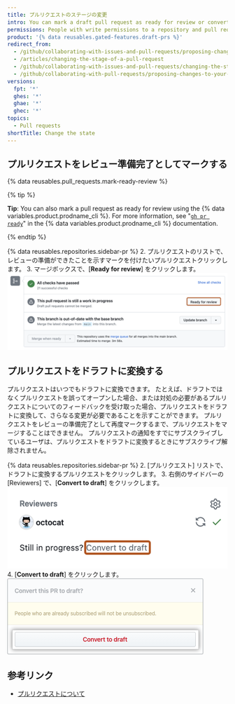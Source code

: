 ```yaml
---
title: プルリクエストのステージの変更
intro: You can mark a draft pull request as ready for review or convert a pull request to a draft.
permissions: People with write permissions to a repository and pull request authors can change the stage of a pull request.
product: '{% data reusables.gated-features.draft-prs %}'
redirect_from:
  - /github/collaborating-with-issues-and-pull-requests/proposing-changes-to-your-work-with-pull-requests/changing-the-stage-of-a-pull-request
  - /articles/changing-the-stage-of-a-pull-request
  - /github/collaborating-with-issues-and-pull-requests/changing-the-stage-of-a-pull-request
  - /github/collaborating-with-pull-requests/proposing-changes-to-your-work-with-pull-requests/changing-the-stage-of-a-pull-request
versions:
  fpt: '*'
  ghes: '*'
  ghae: '*'
  ghec: '*'
topics:
  - Pull requests
shortTitle: Change the state
---
```


## プルリクエストをレビュー準備完了としてマークする

{% data reusables.pull_requests.mark-ready-review %}

{% tip %}

**Tip**: You can also mark a pull request as ready for review using the {% data variables.product.prodname_cli %}. For more information, see "[`gh pr ready`](https://cli.github.com/manual/gh_pr_ready)" in the {% data variables.product.prodname_cli %} documentation.

{% endtip %}

{% data reusables.repositories.sidebar-pr %}
2. プルリクエストのリストで、レビューの準備ができたことを示すマークを付けたいプルリクエストクリックします。
3. マージボックスで、[**Ready for review**] をクリックします。 ![[Ready for review] ボタン](/assets/images/help/pull_requests/ready-for-review-button.png)

## プルリクエストをドラフトに変換する

プルリクエストはいつでもドラフトに変換できます。 たとえば、ドラフトではなくプルリクエストを誤ってオープンした場合、または対処の必要があるプルリクエストについてのフィードバックを受け取った場合、プルリクエストをドラフトに変換して、さらなる変更が必要であることを示すことができます。 プルリクエストをレビューの準備完了として再度マークするまで、プルリクエストをマージすることはできません。 プルリクエストの通知をすでにサブスクライブしているユーザは、プルリクエストをドラフトに変換するときにサブスクライブ解除されません。

{% data reusables.repositories.sidebar-pr %}
2. [プルリクエスト] リストで、ドラフトに変換するプルリクエストをクリックします。
3. 右側のサイドバーの [Reviewers] で、[**Convert to draft**] をクリックします。 ![[ドラフトに変換] リンク](/assets/images/help/pull_requests/convert-to-draft-link.png)
4. [**Convert to draft**] をクリックします。 ![ドラフト確認に変換](/assets/images/help/pull_requests/convert-to-draft-dialog.png)

## 参考リンク

- [プルリクエストについて](/github/collaborating-with-issues-and-pull-requests/about-pull-requests)
